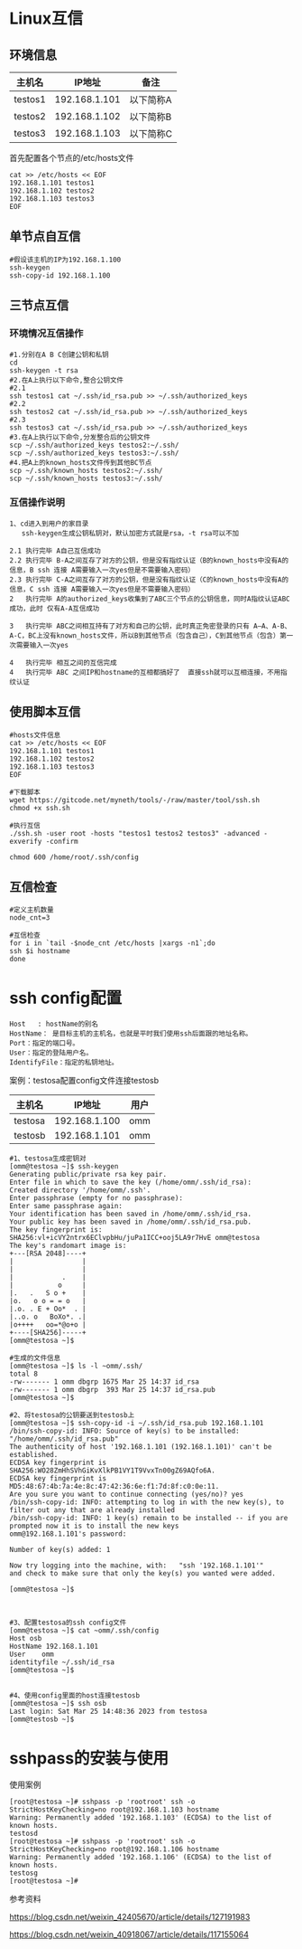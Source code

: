 # Linux互信

## 环境信息

| 主机名  | IP地址        | 备注      |
| ------- | ------------- | --------- |
| testos1 | 192.168.1.101 | 以下简称A |
| testos2 | 192.168.1.102 | 以下简称B |
| testos3 | 192.168.1.103 | 以下简称C |

首先配置各个节点的/etc/hosts文件

~~~shell
cat >> /etc/hosts << EOF
192.168.1.101 testos1
192.168.1.102 testos2
192.168.1.103 testos3
EOF
~~~

## 单节点自互信

~~~shell
#假设该主机的IP为192.168.1.100
ssh-keygen
ssh-copy-id 192.168.1.100
~~~

## 三节点互信

### 环境情况互信操作

~~~shell
#1.分别在A B C创建公钥和私钥
cd
ssh-keygen -t rsa 
#2.在A上执行以下命令,整合公钥文件 
#2.1
ssh testos1 cat ~/.ssh/id_rsa.pub >> ~/.ssh/authorized_keys
#2.2
ssh testos2 cat ~/.ssh/id_rsa.pub >> ~/.ssh/authorized_keys
#2.3
ssh testos3 cat ~/.ssh/id_rsa.pub >> ~/.ssh/authorized_keys
#3.在A上执行以下命令,分发整合后的公钥文件 
scp ~/.ssh/authorized_keys testos2:~/.ssh/
scp ~/.ssh/authorized_keys testos3:~/.ssh/
#4.把A上的known_hosts文件传到其他BC节点
scp ~/.ssh/known_hosts testos2:~/.ssh/
scp ~/.ssh/known_hosts testos3:~/.ssh/
~~~

### 互信操作说明

~~~shell
1、cd进入到用户的家目录
   ssh-keygen生成公钥私钥对，默认加密方式就是rsa，-t rsa可以不加

2.1 执行完毕 A自己互信成功   
2.2 执行完毕 B-A之间互存了对方的公钥，但是没有指纹认证（B的known_hosts中没有A的信息，B ssh 连接 A需要输入一次yes但是不需要输入密码）
2.3 执行完毕 C-A之间互存了对方的公钥，但是没有指纹认证（C的known_hosts中没有A的信息，C ssh 连接 A需要输入一次yes但是不需要输入密码）
2   执行完毕 A的authorized_keys收集到了ABC三个节点的公钥信息，同时A指纹认证ABC成功，此时 仅有A-A互信成功

3   执行完毕 ABC之间相互持有了对方和自己的公钥，此时真正免密登录的只有 A—A、A-B、A-C，BC上没有known_hosts文件，所以B到其他节点（包含自己），C到其他节点（包含）第一次需要输入一次yes

4   执行完毕 相互之间的互信完成
4   执行完毕 ABC 之间IP和hostname的互相都搞好了  直接ssh就可以互相连接，不用指纹认证
~~~

## 使用脚本互信

~~~shell
#hosts文件信息
cat >> /etc/hosts << EOF
192.168.1.101 testos1
192.168.1.102 testos2
192.168.1.103 testos3
EOF

#下载脚本
wget https://gitcode.net/myneth/tools/-/raw/master/tool/ssh.sh
chmod +x ssh.sh

#执行互信
./ssh.sh -user root -hosts "testos1 testos2 testos3" -advanced -exverify -confirm

chmod 600 /home/root/.ssh/config
~~~

## 互信检查

~~~shell
#定义主机数量
node_cnt=3

#互信检查
for i in `tail -$node_cnt /etc/hosts |xargs -n1`;do
ssh $i hostname
done
~~~



# ssh config配置

~~~shell
Host   : hostName的别名
HostName： 是目标主机的主机名，也就是平时我们使用ssh后面跟的地址名称。
Port：指定的端口号。
User：指定的登陆用户名。
IdentifyFile：指定的私钥地址。
~~~

案例：testosa配置config文件连接testosb

| 主机名  | IP地址        | 用户 |
| ------- | ------------- | ---- |
| testosa | 192.168.1.100 | omm  |
| testosb | 192.168.1.101 | omm  |



~~~shell
#1、testosa生成密钥对
[omm@testosa ~]$ ssh-keygen
Generating public/private rsa key pair.
Enter file in which to save the key (/home/omm/.ssh/id_rsa): 
Created directory '/home/omm/.ssh'.
Enter passphrase (empty for no passphrase): 
Enter same passphrase again: 
Your identification has been saved in /home/omm/.ssh/id_rsa.
Your public key has been saved in /home/omm/.ssh/id_rsa.pub.
The key fingerprint is:
SHA256:vl+icVY2ntrx6EClvpbHu/juPa1ICC+ooj5LA9r7HvE omm@testosa
The key's randomart image is:
+---[RSA 2048]----+
|                 |
|                 |
|            .    |
|           o     |
|.   .   S o +    |
|o.   o o = = o   |
|.o. . E + Oo*  . |
|..o. o   BoXo*. .|
|o++++   oo=*@o+o |
+----[SHA256]-----+
[omm@testosa ~]$ 

#生成的文件信息
[omm@testosa ~]$ ls -l ~omm/.ssh/
total 8
-rw------- 1 omm dbgrp 1675 Mar 25 14:37 id_rsa
-rw------- 1 omm dbgrp  393 Mar 25 14:37 id_rsa.pub
[omm@testosa ~]$ 

#2、将testosa的公钥要送到testosb上
[omm@testosa ~]$ ssh-copy-id -i ~/.ssh/id_rsa.pub 192.168.1.101
/bin/ssh-copy-id: INFO: Source of key(s) to be installed: "/home/omm/.ssh/id_rsa.pub"
The authenticity of host '192.168.1.101 (192.168.1.101)' can't be established.
ECDSA key fingerprint is SHA256:WO28ZmHhSVhGiKvXlkPB1VY1T9VvxTn00gZ69AQfo6A.
ECDSA key fingerprint is MD5:48:67:4b:7a:4e:8c:47:42:36:6e:f1:7d:8f:c0:0e:11.
Are you sure you want to continue connecting (yes/no)? yes
/bin/ssh-copy-id: INFO: attempting to log in with the new key(s), to filter out any that are already installed
/bin/ssh-copy-id: INFO: 1 key(s) remain to be installed -- if you are prompted now it is to install the new keys
omm@192.168.1.101's password: 

Number of key(s) added: 1

Now try logging into the machine, with:   "ssh '192.168.1.101'"
and check to make sure that only the key(s) you wanted were added.

[omm@testosa ~]$ 



#3、配置testosa的ssh config文件
[omm@testosa ~]$ cat ~omm/.ssh/config
Host osb
HostName 192.168.1.101
User    omm
identityfile ~/.ssh/id_rsa
[omm@testosa ~]$ 


#4、使用config里面的host连接testosb
[omm@testosa ~]$ ssh osb
Last login: Sat Mar 25 14:48:36 2023 from testosa
[omm@testosb ~]$ 
~~~

# sshpass的安装与使用

使用案例

~~~shell
[root@testosa ~]# sshpass -p 'rootroot' ssh -o StrictHostKeyChecking=no root@192.168.1.103 hostname
Warning: Permanently added '192.168.1.103' (ECDSA) to the list of known hosts.
testosd
[root@testosa ~]# sshpass -p 'rootroot' ssh -o StrictHostKeyChecking=no root@192.168.1.106 hostname
Warning: Permanently added '192.168.1.106' (ECDSA) to the list of known hosts.
testosg
[root@testosa ~]# 
~~~

参考资料

https://blog.csdn.net/weixin_42405670/article/details/127191983

https://blog.csdn.net/weixin_40918067/article/details/117155064

